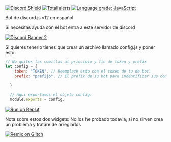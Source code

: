 [![Discord Shield](https://discordapp.com/api/guilds/715708045560119297/widget.png?style=shield)](https://discord.gg/5Zj7Kak)   [![Total alerts](https://img.shields.io/lgtm/alerts/g/Monoverde888/ineptobot.svg?logo=lgtm&logoWidth=18)](https://lgtm.com/projects/g/Monoverde888/ineptobot/alerts/)
[![Language grade: JavaScript](https://img.shields.io/lgtm/grade/javascript/g/Monoverde888/ineptobot.svg?logo=lgtm&logoWidth=18)](https://lgtm.com/projects/g/Monoverde888/ineptobot/context:javascript)



Bot de discord.js v12 en español

Si necesitas ayuda con el bot entra a este servidor de discord


[![Discord Banner 2](https://discordapp.com/api/guilds/715708045560119297/widget.png?style=banner2)](https://discord.gg/5Zj7Kak)


Si quieres tenerlo tienes que crear un archivo llamado config.js y poner esto:
```js
// No quites las comillas al principio y fin de token y prefix
let config = {
    token: "TOKEN", // Reemplaze esto con el token de tu de bot.
    prefix: "prefijo", // El prefix de su bot para indentificar sus comandos.
  
  }
  
  // Aqui exportamos el objeto config:
  module.exports = config;
  ```
  
  



[![Run on Repl.it](https://repl.it/badge/github/Monoverde888/ineptobot)](https://repl.it/github/Monoverde888/ineptobot)


Nota sobre estos dos widgets: No los he probado todavia, si no sirven crea un problema y tratare de arreglarlos


[![Remix on Glitch](https://cdn.glitch.com/2703baf2-b643-4da7-ab91-7ee2a2d00b5b%2Fremix-button.svg)](https://glitch.com/edit/#!/import/github/Monoverde888/ineptobot)



